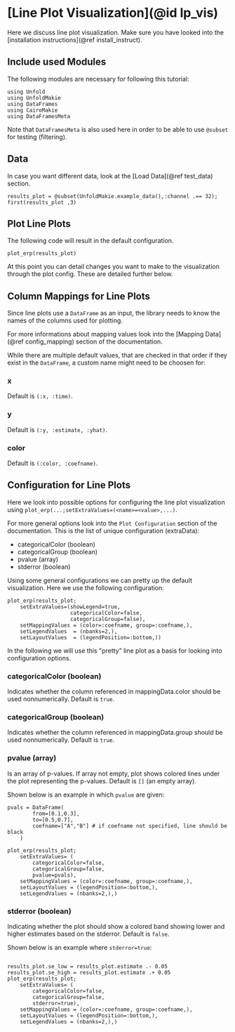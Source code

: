# [Line Plot Visualization](@id lp_vis)

Here we discuss line plot visualization. 
Make sure you have looked into the [installation instructions](@ref install_instruct).

## Include used Modules
The following modules are necessary for following this tutorial:
```@example main
using Unfold
using UnfoldMakie
using DataFrames
using CairoMakie
using DataFramesMeta
```
Note that `DataFramesMeta` is also used here in order to be able to use `@subset` for testing (filtering).

## Data
In case you want different data, look at the [Load Data](@ref test_data) section. 

```@example main
results_plot = @subset(UnfoldMakie.example_data(),:channel .== 32);
first(results_plot ,3)
```

## Plot Line Plots

The following code will result in the default configuration. 
```@example main
plot_erp(results_plot)
```
At this point you can detail changes you want to make to the visualization through the plot config. These are detailed further below. 


## Column Mappings for Line Plots

Since line plots use a `DataFrame` as an input, the library needs to know the names of the columns used for plotting.

For more informations about mapping values look into the [Mapping Data](@ref config_mapping) section of the documentation.

While there are multiple default values, that are checked in that order if they exist in the `DataFrame`, a custom name might need to be choosen for:

### x
Default is `(:x, :time)`.

### y
Default is `(:y, :estimate, :yhat)`.

### color
Default is `(:color, :coefname)`.


## Configuration for Line Plots

Here we look into possible options for configuring the line plot visualization using `plot_erp(...;setExtraValues=(<name>=<value>,...)`.

For more general options look into the `Plot Configuration` section of the documentation.
This is the list of unique configuration (extraData):
- categoricalColor (boolean)
- categoricalGroup (boolean)
- pvalue (array)
- stderror (boolean)

Using some general configurations we can pretty up the default visualization. Here we use the following configuration:
```@example main
plot_erp(results_plot;
    setExtraValues=(showLegend=true,
                    categoricalColor=false,
                    categoricalGroup=false),
    setMappingValues = (color=:coefname, group=:coefname,),
    setLegendValues  = (nbanks=2,),
    setLayoutValues  = (legendPosition=:bottom,))
```



In the following we will use this "pretty" line plot as a basis for looking into configuration options.


### categoricalColor (boolean)
Indicates whether the column referenced in mappingData.color should be used nonnumerically.
Default is `true`.


### categoricalGroup (boolean)
Indicates whether the column referenced in mappingData.group should be used nonnumerically.
Default is `true`.


### pvalue (array)
Is an array of p-values. If array not empty, plot shows colored lines under the plot representing the p-values. 
Default is `[]` (an empty array).

Shown below is an example in which `pvalue` are given:
```@example main
pvals = DataFrame(
		from=[0.1,0.3],
		to=[0.5,0.7],
		coefname=["A","B"] # if coefname not specified, line should be black
	)

plot_erp(results_plot;
    setExtraValues= (
        categoricalColor=false,
        categoricalGroup=false,
        pvalue=pvals),
    setMappingValues = (color=:coefname, group=:coefname,),
    setLayoutValues = (legendPosition=:bottom,),
    setLegendValues = (nbanks=2,),)

```


### stderror (boolean)
Indicating whether the plot should show a colored band showing lower and higher estimates based on the stderror. 
Default is `false`.

Shown below is an example where `stderror=true`:
```@example main

results_plot.se_low = results_plot.estimate .- 0.05
results_plot.se_high = results_plot.estimate .+ 0.05
plot_erp(results_plot;
    setExtraValues= (
        categoricalColor=false,
        categoricalGroup=false,
        stderror=true),
    setMappingValues = (color=:coefname, group=:coefname,),
    setLayoutValues = (legendPosition=:bottom,),
    setLegendValues = (nbanks=2,),)
```

